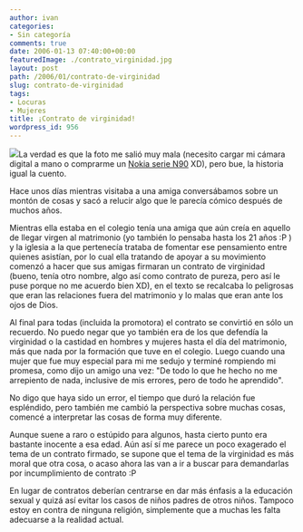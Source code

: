 ```yaml
---
author: ivan
categories:
- Sin categoría
comments: true
date: 2006-01-13 07:40:00+00:00
featuredImage: ./contrato_virginidad.jpg
layout: post
path: /2006/01/contrato-de-virginidad
slug: contrato-de-virginidad
tags:
- Locuras
- Mujeres
title: ¡Contrato de virginidad!
wordpress_id: 956
---
```


[![](https://photos1.blogger.com/blogger/5311/455/200/contrato_virginidad.jpg)](http://photos1.blogger.com/blogger/5311/455/1600/contrato_virginidad.jpg)La verdad es que la foto me salió muy mala (necesito cargar mi cámara digital a mano o comprarme un [Nokia serie N90](http://www.nokia.com/nseries/index.html) XD), pero bue, la historia igual la cuento.

Hace unos días mientras visitaba a una amiga conversábamos sobre un montón de cosas y sacó a relucir algo que le parecía cómico después de muchos años.

Mientras ella estaba en el colegio tenía una amiga que aún creía en aquello de llegar virgen al matrimonio (yo también lo pensaba hasta los 21 años :P ) y la iglesia a la que pertenecía trataba de fomentar ese pensamiento entre quienes asistían, por lo cual ella tratando de apoyar a su movimiento comenzó a hacer que sus amigas firmaran un contrato de virginidad (bueno, tenía otro nombre, algo así como contrato de pureza, pero así le puse porque no me acuerdo bien XD), en el texto se recalcaba lo peligrosas que eran las relaciones fuera del matrimonio y lo malas que eran ante los ojos de Dios.

Al final para todas (incluida la promotora) el contrato se convirtió en sólo un recuerdo. No puedo negar que yo también era de los que defendía la virginidad o la castidad en hombres y mujeres hasta el día del matrimonio, más que nada por la formación que tuve en el colegio. Luego cuando una mujer que fue muy especial para mi me sedujo y terminé rompiendo mi promesa, como dijo un amigo una vez: "De todo lo que he hecho no me arrepiento de nada, inclusive de mis errores, pero de todo he aprendido".

No digo que haya sido un error, el tiempo que duró la relación fue espléndido, pero también me cambió la perspectiva sobre muchas cosas, comencé a interpretar las cosas de forma muy diferente.

Aunque suene a raro o estúpido para algunos, hasta cierto punto era bastante inocente a esa edad. Aún así sí me parece un poco exagerado el tema de un contrato firmado, se supone que el tema de la virginidad es más moral que otra cosa, o acaso ahora las van a ir a buscar para demandarlas por incumplimiento de contrato :P

En lugar de contratos deberían centrarse en dar más énfasis a la educación sexual y quizá así evitar los casos de niños padres de otros niños. Tampoco estoy en contra de ninguna religión, simplemente que a muchas les falta adecuarse a la realidad actual.
